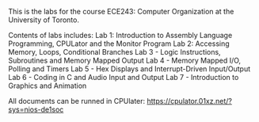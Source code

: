 This is the labs for the course ECE243: Computer Organization at the University of Toronto. 

 Contents of labs includes:
 Lab 1: Introduction to Assembly Language Programming, CPULator and the Monitor Program
 Lab 2: Accessing Memory, Loops, Conditional Branches
 Lab 3 - Logic Instructions, Subroutines and Memory Mapped Output
 Lab 4 - Memory Mapped I/O, Polling and Timers
 Lab 5 - Hex Displays and Interrupt-Driven Input/Output
 Lab 6 - Coding in C and Audio Input and Output
 Lab 7 - Introduction to Graphics and Animation

 All documents can be runned in CPUlater: https://cpulator.01xz.net/?sys=nios-de1soc 
